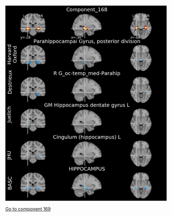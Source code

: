 ![168](preliminary/168.jpg "Component 168")

[Go to component 169](https://parietal-inria.github.io/MODL_atlas/256/169 "Component 169")
